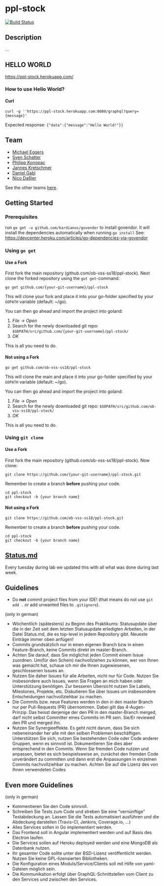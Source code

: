 # ppl-stock

[![Build Status](https://travis-ci.org/ob-vss-ss18/ppl-stock.svg?branch=master)](https://travis-ci.org/ob-vss-ss18/ppl-stock)

## Description

...

## HELLO WORLD
https://ppl-stock.herokuapp.com/

### How to use Hello World?

#### Curl

```shell 
curl -g ''https://ppl-stock.herokuapp.com:8080/graphql?query={message}'
```

Expected response: ``` {"data":{"message":"Hello World!"}} ```

## Team

- [Michael Eggers](https://github.com/michaeleggers)
- [Sven Schatter](https://github.com/Ghouz)
- [Philipp Konopac](https://github.com/konopac/)
- [Jannes Kretschmer](https://github.com/janneskretschmer)
- [Daniel Gabl](http://github.com/DManstrator)
- [Nico Daßler](https://github.com/truenicfel/)

See the other teams [here](https://github.com/ob-vss-ss18/ob-vss-ss18/wiki/Teams).

## Getting Started

### Prerequisites

run ```go get -u github.com/kardianos/govendor``` to install govendor.
It will install the dependencies automatically when running ```go install``` See: https://devcenter.heroku.com/articles/go-dependencies-via-govendor



### Using `go get`

#### Use a Fork

First fork the main repository (github.com/ob-vss-ss18/ppl-stock). Next clone the forked repository using the `got get`-command:

```shell
go get github.com/{your-git-username}/ppl-stock
```
This will clone your fork and place it into your go-folder specified by your `GOPATH` variable (default: ~/go).

You can then go ahead and import the project into goland:

1. *File -> Open*
2. Search for the newly downloaded git repo: `$GOPATH/src/github.com/{your-git-username}/ppl-stock/`
3. *OK*

This is all you need to do.

#### Not using a Fork

```shell
go get github.com/ob-vss-ss18/ppl-stock
```
This will clone the main and place it into your go-folder specified by your `GOPATH` variable (default: ~/go).

You can then go ahead and import the project into goland:

1. *File -> Open*
2. Search for the newly downloaded git repo: `$GOPATH/src/github.com/ob-vss-ss18/ppl-stock/`
3. *OK*

This is all you need to do.


### Using `git clone`

#### Use a Fork

First fork the main repository (github.com/ob-vss-ss18/ppl-stock). Now clone:

```shell
git clone https://github.com/{your-git-username}/ppl-stock.git
```

Remember to create a branch **before** pushing your code.

```shell
cd ppl-stock
git checkout -b {your branch name}
```

#### Not using a Fork

```shell
git clone https://github.com/ob-vss-ss18/ppl-stock.git
```

Remember to create a branch **before** pushing your code.

```shell
cd ppl-stock
git checkout -b {your branch name}
```

## [Status.md](https://github.com/ob-vss-ss18/ppl-stock/blob/master/Status.md)

Every tuesday during lab we updated this with all what was done during last week.

## Guidelines

- Do **not** commit project files from your IDE! (that means do not use `git add .` or add unwanted files to `.gitignore`).
  
(only in german)
- Wöchentlich (spätestens) zu Beginn des Praktikums: Statusupdate über die in der Zeit seit dem letzten Statusupdate erledigten Arbeiten, in der Datei Status.md, die es top-level in jedem Repository gibt. Neueste Einträge immer oben anfügen!
- Commits grundsätzlich nur in einen eigenen Branch bzw in einen Feature-Branch, keine Commits direkt im master-Branch.
- Achten Sie darauf, dass Sie möglichst jeden Commit einem Issue zuordnen. Um(für den Schein) nachvollziehen zu können, wer von Ihnen was gemacht hat, schaue ich mir die Ihnen zugewiesenen, geschlossenen Issues an.
- Nutzen Sie daher Issues für alle Arbeiten, nicht nur für Code. Nutzen Sie insbesondere auch Issues, wenn Sie Fragen an mich haben oder Unterstützung benötigen. Zur besseren Übersicht nutzen Sie Labels, Milestones, Projekte, etc. Diskutieren Sie über Issues um insbesondere Entscheidungen nachvollziehbar zu machen.
- Die Commits bzw. neue Features werden in den in den master Branch nur per Pull-Requests (PR) übernommen. Dabei gilt das 4-Augen-Prinzip. Das heisst derjenige der den PR in den master-Branch merged, darf nicht selbst Committer eines Commits im PR sein. Sie/Er reviewed den PR und merged ihn.
- Nutzen Sie Synergieeffekte. Es geht nicht darum, dass Sie sich nebeneinander her alle mit den selben Problemen beschäftigen. Unterstützen Sie sich, nutzen Sie bestehenden Code oder Code anderer Gruppen, wenn es sinnvoll ist. Dokumentieren Sie dies aber entsprechend in den Commits. Wenn Sie fremden Code nutzen und anpassen, bietet es sich beispielsweise an, zunächst den fremden Code unverändert zu committen und dann erst die Anpassungen in einzelnen Commits nachvollziehbar zu machen. Achten Sie auf die Lizenz des von Ihnen verwendeten Codes

## Even more Guidelines
(only in german)
- Kommentieren Sie den Code sinnvoll.
- Schreiben Sie Tests zum Code und streben Sie eine “vernünftige” Testabdeckung an. Lassen Sie die Tests automatisiert ausführen und die Abdeckung darstellen (Travis-CI, Jenkins, Coverage.io, ...)
- Alles Services sollen in Go implementiert werden.
- Das Frontend soll in Angular implementiert werden und auf Basis des Electron laufen.
- Die Services sollen auf Heroku deployed werden und eine MongoDB als Datenbank nutzen.
- Ihr gesamter Code sollte unter der BSD-Lizenz veröffentlicht werden. Nutzen Sie keine GPL-lizensierten Bibliotheken.
- Die Konfiguration eines Moduls/Service/Clients soll mit Hilfe von yaml-Dateien möglich sein.
- Die Kommunikation erfolgt über GraphQL-Schnittstellen vom Client zu den Services und zwischen den Services.
